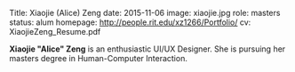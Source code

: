 Title: Xiaojie (Alice) Zeng
date: 2015-11-06
image: xiaojie.jpg
role: masters
status: alum
homepage: http://people.rit.edu/xz1266/Portfolio/
cv: XiaojieZeng_Resume.pdf

**Xiaojie "Alice" Zeng** is an enthusiastic UI/UX Designer. She is pursuing her masters degree in Human-Computer Interaction.
